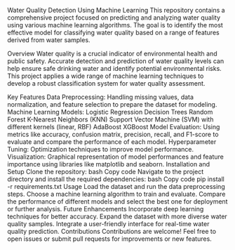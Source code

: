 Water Quality Detection Using Machine Learning
This repository contains a comprehensive project focused on predicting and analyzing water quality using various machine learning algorithms. The goal is to identify the most effective model for classifying water quality based on a range of features derived from water samples.

Overview
Water quality is a crucial indicator of environmental health and public safety. Accurate detection and prediction of water quality levels can help ensure safe drinking water and identify potential environmental risks. This project applies a wide range of machine learning techniques to develop a robust classification system for water quality assessment.

Key Features
Data Preprocessing: Handling missing values, data normalization, and feature selection to prepare the dataset for modeling.
Machine Learning Models:
Logistic Regression
Decision Trees
Random Forest
K-Nearest Neighbors (KNN)
Support Vector Machine (SVM) with different kernels (linear, RBF)
AdaBoost
XGBoost
Model Evaluation: Using metrics like accuracy, confusion matrix, precision, recall, and F1-score to evaluate and compare the performance of each model.
Hyperparameter Tuning: Optimization techniques to improve model performance.
Visualization: Graphical representation of model performances and feature importance using libraries like matplotlib and seaborn.
Installation and Setup
Clone the repository:
bash
Copy code
Navigate to the project directory and install the required dependencies:
bash
Copy code
pip install -r requirements.txt
Usage
Load the dataset and run the data preprocessing steps.
Choose a machine learning algorithm to train and evaluate.
Compare the performance of different models and select the best one for deployment or further analysis.
Future Enhancements
Incorporate deep learning techniques for better accuracy.
Expand the dataset with more diverse water quality samples.
Integrate a user-friendly interface for real-time water quality prediction.
Contributions
Contributions are welcome! Feel free to open issues or submit pull requests for improvements or new features.

